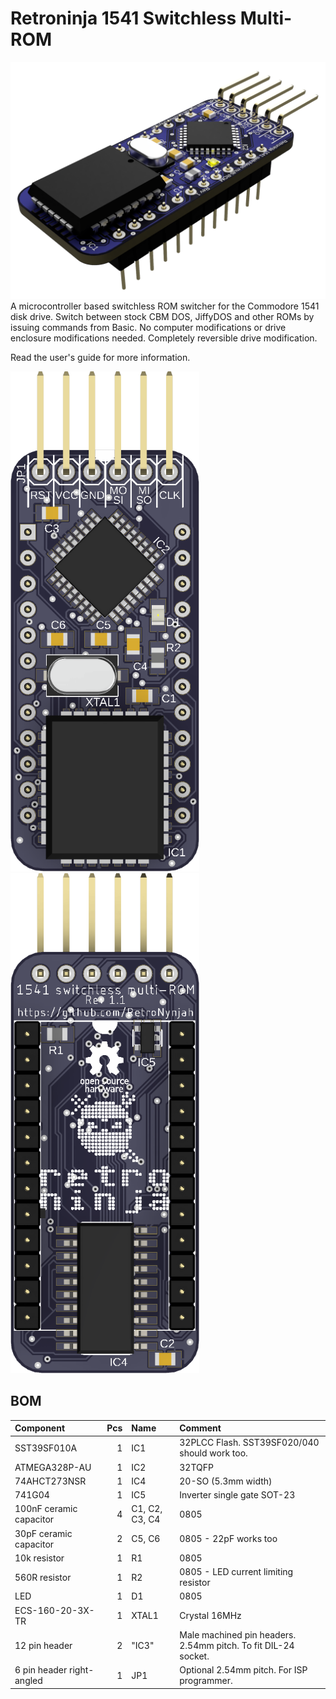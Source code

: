 # Retroninja 1541 Switchless Multi-ROM
<img src="rev1.1\images\render-top.png" alt="Render top" width="800"/><br/>
A microcontroller based switchless ROM switcher for the Commodore 1541 disk drive.
Switch between stock CBM DOS, JiffyDOS and other ROMs by issuing commands from Basic.
No computer modifications or drive enclosure modifications needed. Completely reversible drive modification.

Read the user's guide for more information. 
 
<img src="rev1.1\images\3Dpcb-top.png" alt="Render top" height="800"/>  <img src="rev1.1\images\3Dpcb-bottom.png" alt="Render bottom" height="800"/><br/>

## BOM
 |Component|Pcs |Name|Comment|
 |:--------|---:|:---|:------|
 | SST39SF010A | 1 | IC1 | 32PLCC Flash. SST39SF020/040 should work too.|
 | ATMEGA328P-AU | 1 | IC2 | 32TQFP |
 | 74AHCT273NSR | 1 | IC4 | 20-SO (5.3mm width) |
 | 741G04 | 1 | IC5 | Inverter single gate SOT-23 |
 | 100nF ceramic capacitor | 4 | C1, C2, C3, C4 | 0805 |
 | 30pF ceramic capacitor | 2 | C5, C6 | 0805 - 22pF works too |
 | 10k resistor | 1 | R1 | 0805 |
 | 560R resistor | 1 | R2 | 0805 - LED current limiting resistor|
 | LED | 1 | D1 | 0805 |
 | ECS-160-20-3X-TR | 1 | XTAL1 | Crystal 16MHz |
 | 12 pin header | 2 | "IC3" | Male machined pin headers. 2.54mm pitch. To fit DIL-24 socket. |
 | 6 pin header right-angled | 1 | JP1 | Optional 2.54mm pitch. For ISP programmer. |
